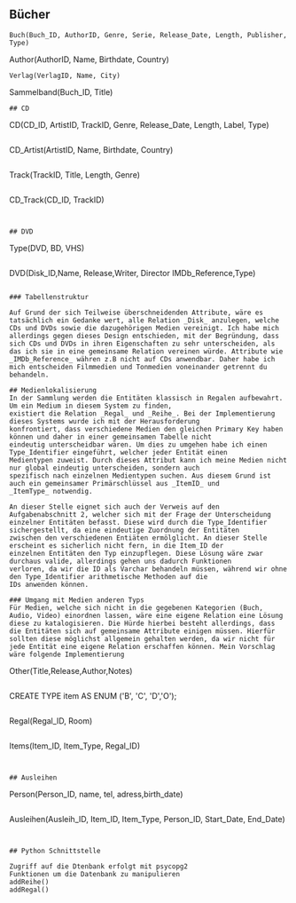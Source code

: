 ## Bücher


```
Buch(Buch_ID, AuthorID, Genre, Serie, Release_Date, Length, Publisher, Type)
```
Author(AuthorID, Name, Birthdate, Country)
```
Verlag(VerlagID, Name, City)
```
Sammelband(Buch_ID, Title)
```
## CD

```
CD(CD_ID, ArtistID, TrackID, Genre, Release_Date, Length, Label, Type)
```
```
CD_Artist(ArtistID, Name, Birthdate, Country)
```
```
Track(TrackID, Title, Length, Genre)
```
```
CD_Track(CD_ID, TrackID)
```


## DVD
```
Type(DVD, BD, VHS)
```
```
DVD(Disk_ID,Name, Release,Writer, Director IMDb_Reference,Type)
```

### Tabellenstruktur

Auf Grund der sich Teilweise überschneidenden Attribute, wäre es tatsächlich ein Gedanke wert, alle Relation _Disk_ anzulegen, welche CDs und DVDs sowie die dazugehörigen Medien vereinigt. Ich habe mich allerdings gegen dieses Design entschieden, mit der Begründung, dass sich CDs und DVDs in ihren Eigenschaften zu sehr unterscheiden, als das ich sie in eine gemeinsame Relation vereinen würde. Attribute wie _IMDb_Reference_ währen z.B nicht auf CDs anwendbar. Daher habe ich mich entscheiden Filmmedien und Tonmedien voneinander getrennt du behandeln.

## Medienlokalisierung 
In der Sammlung werden die Entitäten klassisch in Regalen aufbewahrt. Um ein Medium in diesem System zu finden,
existiert die Relation _Regal_ und _Reihe_. Bei der Implementierung dieses Systems wurde ich mit der Herausforderung
konfrontiert, dass verschiedene Medien den gleichen Primary Key haben können und daher in einer gemeinsamen Tabelle nicht
eindeutig unterscheidbar wären. Um dies zu umgehen habe ich einen Type_Identifier eingeführt, welcher jeder Entität einen
Medientypen zuweist. Durch dieses Attribut kann ich meine Medien nicht nur global eindeutig unterscheiden, sondern auch 
spezifisch nach einzelnen Medientypen suchen. Aus diesem Grund ist auch ein gemeinsamer Primärschlüssel aus _ItemID_ und
_ItemType_ notwendig.

An dieser Stelle eignet sich auch der Verweis auf den Aufgabenabschnitt 2, welcher sich mit der Frage der Unterscheidung
einzelner Entitäten befasst. Diese wird durch die Type_Identifier sichergestellt, da eine eindeutige Zuordnung der Entitäten
zwischen den verschiedenen Entiäten ermölglicht. An dieser Stelle erscheint es sicherlich nicht fern, in die Item_ID der
einzelnen Entitäten den Typ einzupflegen. Diese Lösung wäre zwar durchaus valide, allerdings gehen uns dadurch Funktionen
verloren, da wir die ID als Varchar behandeln müssen, während wir ohne den Type_Identifier arithmetische Methoden auf die 
IDs anwenden können.

### Umgang mit Medien anderen Typs
Für Medien, welche sich nicht in die gegebenen Kategorien (Buch, Audio, Video) einordnen lassen, wäre eine eigene Relation eine Lösung diese zu katalogisieren. Die Hürde hierbei besteht allerdings, dass die Entitäten sich auf gemeinsame Attribute einigen müssen. Hierfür sollten diese möglichst allgemein gehalten werden, da wir nicht für jede Entität eine eigene Relation erschaffen können. Mein Vorschlag wäre folgende Implementierung 
```
Other(Title,Release,Author,Notes)
```

```
CREATE TYPE item AS ENUM ('B', 'C', 'D','O');
```
```
Regal(Regal_ID, Room)
```
```
Items(Item_ID, Item_Type, Regal_ID)
```


## Ausleihen
```
Person(Person_ID, name, tel, adress,birth_date)
```
```
Ausleihen(Ausleih_ID, Item_ID, Item_Type, Person_ID, Start_Date, End_Date)
```


## Python Schnittstelle

Zugriff auf die Dtenbank erfolgt mit psycopg2
Funktionen um die Datenbank zu manipulieren
addReihe()
addRegal()


